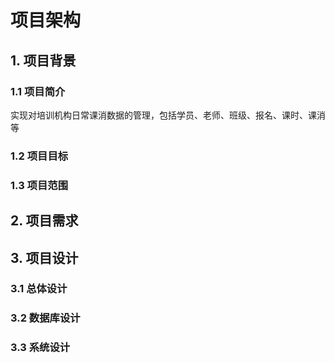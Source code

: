 # 项目架构


## 1. 项目背景


### 1.1 项目简介

实现对培训机构日常课消数据的管理，包括学员、老师、班级、报名、课时、课消等

### 1.2 项目目标



### 1.3 项目范围

## 2. 项目需求

## 3. 项目设计

### 3.1 总体设计

### 3.2 数据库设计

### 3.3 系统设计


